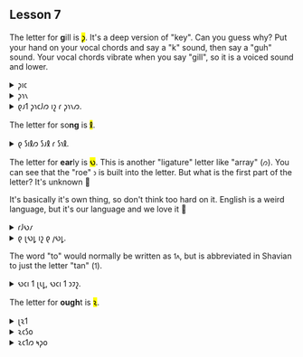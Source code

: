## Lesson 7

The letter for **g**ill is <mark>𐑜</mark>. It's a deep version of "key". Can you guess why? Put your hand on your vocal chords and say a "k" sound, then say a "guh" sound. Your vocal chords vibrate when you say "gill", so it is a voiced sound and lower.

<details>
    <summary>𐑜𐑦𐑤</summary>
    <p>gill</p>
</details>
<details>
    <summary>𐑜𐑪𐑯</summary>
    <p>gone</p>
</details>
<details>
    <summary>𐑞𐑨𐑑 𐑜𐑪𐑤𐑓𐑼 𐑦𐑟 𐑩 𐑜𐑪𐑯𐑼.</summary>
    <p>That golfer is a goner.</p>
</details>

The letter for so**ng** is <mark>𐑙</mark>.

<details>
    <summary>𐑞 𐑕𐑦𐑙𐑼 𐑕𐑨𐑙 𐑩 𐑕𐑪𐑙.</summary>
    <p>The singer sang a song.</p>
</details>

The letter for **ear**ly is <mark>𐑻</mark>. This is another "ligature" letter like "array" (`𐑼`). You can see that the "roe" `𐑮` is built into the letter. But what is the first part of the letter? It's unknown 🥴

It's basically it's own thing, so don't think too hard on it. English is a weird language, but it's our language and we love it 🤗

<details>
    <summary>𐑩𐑓𐑻𐑥</summary>
    <p>affirm</p>
</details>
<details>
    <summary>𐑞 𐑚𐑻𐑛 𐑦𐑟 𐑞 𐑢𐑻𐑛.</summary>
    <p>The bird is the word.</p>
</details>

The word "to" would normally be written as `𐑑𐑵`, but is abbreviated in Shavian to just the letter "tan" (`𐑑`).

<details>
    <summary>𐑻𐑤𐑦 𐑑 𐑚𐑧𐑛, 𐑻𐑤𐑦 𐑑 𐑮𐑲𐑟.</summary>
    <p>Early to bed, early to rise.</p>
</details>

The letter for **ough**t is <mark>𐑷</mark>.

<details>
    <summary>𐑚𐑷𐑑</summary>
    <p>bought</p>
</details>
<details>
    <summary>𐑷𐑤𐑕𐑴</summary>
    <p>also</p>
</details>
<details>
    <summary>𐑷𐑤𐑑𐑼 𐑰𐑜𐑴</summary>
    <p>alter ego</p>
</details>
